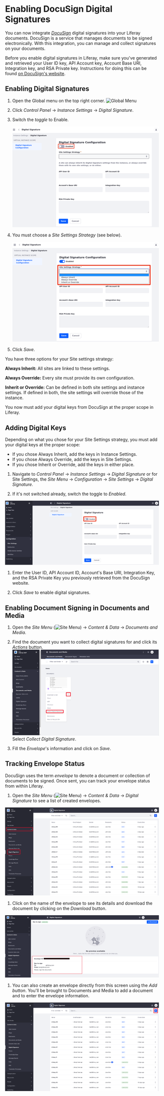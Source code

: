 ﻿# Enabling DocuSign Digital Signatures

You can now integrate [*DocuSign*](https://www.docusign.com/) digital signatures into your Liferay documents. DocuSign is a service that manages documents to be signed electronically. With this integration, you can manage and collect signatures on your documents.

Before you enable digital signatures in Liferay, make sure you've generated and retrieved your User ID key, API Account key, Account Base URI, Integration key, and RSA Private key. Instructions for doing this can be found [on DocuSign's website](https://support.docusign.com/en/guides/ndse-admin-guide-api-and-keys). 

## Enabling Digital Signatures

1. Open the Global menu on the top right corner. ![Global Menu](../../../images/icon-applications-menu.png)

1. Click *Control Panel* &rarr; *Instance Settings* &rarr; *Digital Signature*. 

1. Switch the *toggle* to Enable.

    ![Switch the toggle.](./images/03.png)

1. You must choose a *Site Settings Strategy* (see below).

    ![Your Site Settings Strategy defines the scope of your digital signature.](./images/04.png)

1. Click *Save*. 

You have three options for your Site settings strategy: 

**Always Inherit:** All sites are linked to these settings.

**Always Override:** Every site must provide its own configuration.

**Inherit or Override:** Can be defined in both site settings and instance settings. If defined in both, the site settings will override those of the instance.

You now must add your digital keys from DocuSign at the proper scope in Liferay. 

## Adding Digital Keys

Depending on what you chose for your Site Settings strategy, you must add your digital keys at the proper scope: 

- If you chose Always Inherit, add the keys in Instance Settings. 
- If you chose Always Override, add the keys in Site Settings. 
- If you chose Inherit or Override, add the keys in either place.

1. Navigate to _Control Panel_ &rarr; _Instance Settings_ &rarr; _Digital Signature_ or for Site Settings, the _Site Menu_ &rarr; _Configuration_ &rarr; _Site Settings_ &rarr; _Digital Signature_. 

1. If it's not switched already, switch the toggle to _Enabled_.

![Switch the toggle.](./images/09.png)

1. Enter the User ID, API Account ID, Account's Base URI, Integration Key, and the RSA Private Key you previously retrieved from the DocuSign website. 

1. Click *Save* to enable digital signatures. 

## Enabling Document Signing in Documents and Media

1. Open the *Site Menu* (![Site Menu](../../../images/icon-menu.png)) &rarr; *Content & Data* &rarr; *Documents and Media*.

1. Find the document you want to collect digital signatures for and click its *Actions* button. ![Actions button](./images/23.png) Select _Collect Digital Signature_.

1. Fill the *Envelope*'s information and click on *Save*.

<!--The step above was the one spot that didn't seem clear to me, and you have no screenshot of it. Can you add one? -Rich -->

## Tracking Envelope Status

DocuSign uses the term _envelope_ to denote a document or collection of documents to be signed. Once sent, you can track your envelope status from within Liferay.

1. Open the *Site Menu* (![Site Menu](../../../images/icon-menu.png)) &rarr; _Content & Data_ &rarr; _Digital Signature_ to see a list of created envelopes. 

![You can see when envelopes were created, to whom they were sent, and their status.](./images/25.png)

1. Click on the name of the envelope to see its details and download the document by clicking on the *Download* button.

![You can view the details of your envelopes from inside Liferay.](./images/26.png)

1. You can also create an envelope directly from this screen using the *Add button*. You'll be brought to Documents and Media to add a document and to enter the envelope information. 

![Create an envelope directly by using the Add button.](./images/27.png) 

<!-- This article seems to be missing the last step: what happens when you enter the envelope? Is an email sent to the recipient? Is there a link to the document in that email? Does that link go back to Liferay or to DocuSign? Are we notified when the documents are signed, or do we have to keep checking the status? You should describe the entire process so the reader can get a good picture of how the integration works. -Rich -->
